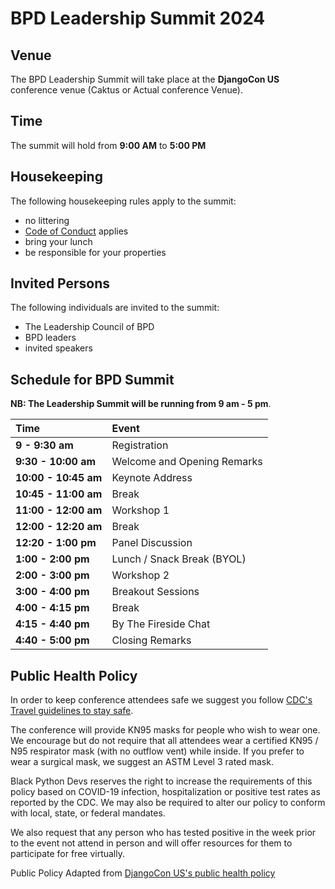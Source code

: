 # BPD Leadership Summit 2024

## Venue

The BPD Leadership Summit will take place at the **DjangoCon US** conference venue (Caktus or Actual conference Venue).

## Time

The summit will hold from **9:00 AM** to **5:00 PM**

## Housekeeping

The following housekeeping rules apply to the summit:

* no littering
* [Code of Conduct](https://github.com/BlackPythonDevs/.maintainers?tab=coc-ov-file#readme) applies
* bring your lunch
* be responsible for your properties

## Invited Persons

The following individuals are invited to the summit:

* The Leadership Council of BPD
* BPD leaders
* invited speakers

## Schedule for BPD Summit

**NB: The Leadership Summit will be running from 9 am - 5 pm**.

| Time | Event |
|:----------|:----------|
| **9 - 9:30 am**       | Registration  | 
| **9:30 - 10:00 am**   | Welcome and Opening Remarks   | 
| **10:00 - 10:45 am**  | Keynote Address  |
| **10:45 - 11:00 am**  | Break  |
| **11:00 - 12:00 am**  | Workshop 1  |
| **12:00 - 12:20 am**  | Break  |
| **12:20 - 1:00 pm**   | Panel Discussion  |
| **1:00 - 2:00 pm**   |  Lunch / Snack Break (BYOL)  |
| **2:00 - 3:00 pm**   | Workshop 2  |
| **3:00 - 4:00 pm**   | Breakout Sessions |
| **4:00 - 4:15 pm**   | Break  |
| **4:15 - 4:40 pm**    | By The Fireside Chat  |
| **4:40 - 5:00 pm**    | Closing Remarks  |

## Public Health Policy

In order to keep conference attendees safe we suggest you follow [CDC's Travel guidelines to stay safe](https://wwwnc.cdc.gov/travel/diseases/covid19).

The conference will provide KN95 masks for people who wish to wear one. We encourage but do not require that all attendees wear a certified KN95 / N95 respirator mask (with no outflow vent) while inside. If you prefer to wear a surgical mask, we suggest an ASTM Level 3 rated mask.

Black Python Devs reserves the right to increase the requirements of this policy based on COVID-19 infection, hospitalization or positive test rates as reported by the CDC. We may also be required to alter our policy to conform with local, state, or federal mandates.

We also request that any person who has tested positive in the week prior to the event not attend in person and will offer resources for them to participate for free virtually.

Public Policy Adapted from [DjangoCon US's public health policy](https://2024.djangocon.us/public-health/)
